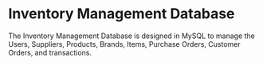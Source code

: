 # Inventory Management Database
The Inventory Management Database is designed in MySQL to manage the Users, Suppliers, Products, Brands, Items, Purchase Orders, Customer Orders, and transactions.


 
